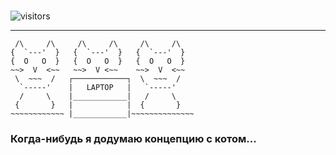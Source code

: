 #
![visitors](https://visitor-badge.laobi.icu/badge?page_id=ToxicSnail.CompSec&left_color=blue&right_color=green&style=flat)

---

```
 /\     /\     /\     /\     /\     /\
{  `---'  }   {  `---'  }   {  `---'  }  
{  O   O  }   {  O   O  }   {  O   O  }  
~~>  V  <~~   ~~>  V <~~    ~~>  V  <~~  
 \  ~~~  /   ┌────────────┐  \  ~~~  /  
  `-----'    |   LAPTOP   |   `-----'  
  /     \    |____________|   /     \  
 {       }   |            |  {       }  
~~~~~~~~~~~~ |____________|~~~~~~~~~~~~~~ 
```


### Когда-нибудь я додумаю концепцию с котом...
